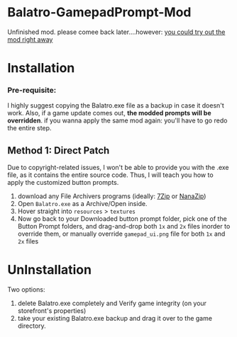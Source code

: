 # Balatro-GamepadPrompt-Mod

Unfinished mod. please comee back later....however: [you could try out the mod right away](https://github.com/AL2009man/Balatro-GamepadPrompt-Mod/releases/latest/download/) 

# Installation

### Pre-requisite:

I highly suggest copying the Balatro.exe file as a backup in case it doesn't work. Also, if a game update comes out, **the modded prompts will be overridden**. if you wanna apply the same mod again: you'll have to go redo the entire step.


## Method 1: Direct Patch
Due to copyright-related issues, I won't be able to provide you with the .exe file, as it contains the entire source code. Thus, I will teach you how to apply the customized button prompts.

1. download any File Archivers programs (ideally: [7Zip](https://www.7-zip.org/) or [NanaZip](https://github.com/M2Team/NanaZip))
2. Open `Balatro.exe` as a Archive/Open inside.
3. Hover straight into `resources` > `textures`
4. Now go back to your Downloaded button prompt folder, pick one of the Button Prompt folders, and drag-and-drop both `1x` and `2x` files inorder to override them, or manually override `gamepad_ui.png` file for both `1x` and `2x` files

# UnInstallation

Two options:

1. delete Balatro.exe completely and Verify game integrity (on your storefront's properties)
2. take your existing Balatro.exe backup and drag it over to the game directory.
